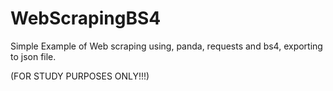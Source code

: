 # WebScrapingBS4

Simple Example of Web scraping using, panda, requests and bs4, exporting to json file.

(FOR STUDY PURPOSES ONLY!!!)
